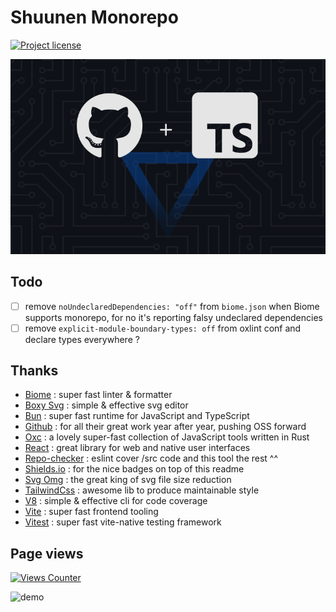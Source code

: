 # Shuunen Monorepo

[![Project license](https://img.shields.io/github/license/Shuunen/monorepo.svg?color=informational)](https://github.com/Shuunen/monorepo/blob/master/LICENSE)

![logo](docs/banner.svg)

## Todo

- [ ] remove `noUndeclaredDependencies: "off"` from `biome.json` when Biome supports monorepo, for no it's reporting falsy undeclared dependencies
- [ ] remove `explicit-module-boundary-types: off` from oxlint conf and declare types everywhere ?

## Thanks

- [Biome](https://biomejs.dev) : super fast linter & formatter
- [Boxy Svg](https://boxy-svg.com) : simple & effective svg editor
- [Bun](https://bun.sh) : super fast runtime for JavaScript and TypeScript
- [Github](https://github.com) : for all their great work year after year, pushing OSS forward
- [Oxc](https://oxc.rs) : a lovely super-fast collection of JavaScript tools written in Rust
- [React](https://react.dev) : great library for web and native user interfaces
- [Repo-checker](https://github.com/Shuunen/repo-checker) : eslint cover /src code and this tool the rest ^^
- [Shields.io](https://shields.io) : for the nice badges on top of this readme
- [Svg Omg](https://jakearchibald.github.io/svgomg/) : the great king of svg file size reduction
- [TailwindCss](https://tailwindcss.com) : awesome lib to produce maintainable style
- [V8](https://github.com/demurgos/v8-coverage) : simple & effective cli for code coverage
- [Vite](https://github.com/vitejs/vite) : super fast frontend tooling
- [Vitest](https://github.com/vitest-dev/vitest) : super fast vite-native testing framework

## Page views

[![Views Counter](https://views-counter.vercel.app/badge?pageId=Shuunen%2Fmonorepo&leftColor=5c5c5c&rightColor=07a62f&type=total&label=Visitors&style=none)](https://github.com/Kumara2mahe/Views-Counter)

![demo](docs/empty.svg)
